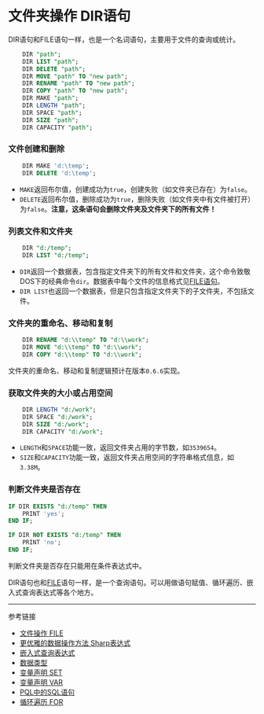 # 文件夹操作 DIR语句
DIR语句和FILE语句一样，也是一个名词语句，主要用于文件的查询或统计。
```sql
    DIR "path";
    DIR LIST "path";
    DIR DELETE "path";
    DIR MOVE "path" TO "new path";
    DIR RENAME "path" TO "new path";
    DIR COPY "path" TO "new path";
    DIR MAKE "path";
    DIR LENGTH "path";
    DIR SPACE "path";
    DIR SIZE "path";
    DIR CAPACITY "path";
```

### 文件创建和删除
```sql
    DIR MAKE 'd:\temp';
    DIR DELETE 'd:\temp';
```
* `MAKE`返回布尔值，创建成功为`true`，创建失败（如文件夹已存在）为`false`。
* `DELETE`返回布尔值，删除成功为`true`，删除失败（如文件夹中有文件被打开）为`false`。**注意，这条语句会删除文件夹及文件夹下的所有文件！**

### 列表文件和文件夹
```sql
    DIR "d:/temp";
    DIR LIST "d:/temp";
```
* `DIR`返回一个数据表，包含指定文件夹下的所有文件和文件夹，这个命令致敬DOS下的经典命令`dir`。数据表中每个文件的信息格式见[FILE语句](/pql/file.md)。
* `DIR LIST`也返回一个数据表，但是只包含指定文件夹下的子文件夹，不包括文件。

### 文件夹的重命名、移动和复制
```sql
    DIR RENAME "d:\\temp" TO "d:\\work";
    DIR MOVE "d:\\temp" TO "d:\\work";
    DIR COPY "d:\\temp" TO "d:\\work";
```
文件夹的重命名、移动和复制逻辑预计在版本`0.6.6`实现。

### 获取文件夹的大小或占用空间
```sql
    DIR LENGTH "d:/work";
    DIR SPACE "d:/work";
    DIR SIZE "d:/work";
    DIR CAPACITY "d:/work";
```
* `LENGTH`和`SPACE`功能一致，返回文件夹占用的字节数，如`3539654`。
* `SIZE`和`CAPACITY`功能一致，返回文件夹占用空间的字符串格式信息，如`3.38M`。

### 判断文件夹是否存在
```sql
IF DIR EXISTS "d:/temp" THEN
    PRINT 'yes';
END IF;

IF DIR NOT EXISTS "d:/temp" THEN
    PRINT 'no';
END IF;
```
判断文件夹是否存在只能用在条件表达式中。


DIR语句也和[FILE](/pql/file.md)语句一样，是一个查询语句。可以用做语句赋值、循环遍历、嵌入式查询表达式等各个地方。


---
参考链接

* [文件操作 FILE](/pql/file.md)
* [更优雅的数据操作方法 Sharp表达式](/pql/sharp.md)
* [嵌入式查询表达式](/pql/query.md)
* [数据类型](/pql/datatype.md)
* [变量声明 SET](/pql/set.md)
* [变量声明 VAR](/pql/var.md)
* [PQL中的SQL语句](/pql/sql.md) 
* [循环遍历 FOR](/pql/for.md)